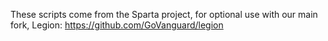 These scripts come from the Sparta project, for optional use with our main fork, Legion:
https://github.com/GoVanguard/legion

